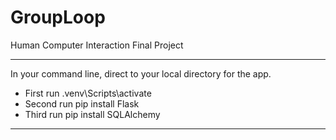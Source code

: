 # GroupLoop
Human Computer Interaction Final Project

----------------------------------------------------------------
In your command line, direct to your local directory for the app.
- First run .venv\Scripts\activate
- Second run pip install Flask
- Third run pip install SQLAlchemy

----------------------------------------------------------------

